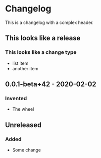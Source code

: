 # Changelog
This is a changelog with a complex header.
## This looks like a release
### This looks like a change type
- list item
- another item
## 0.0.1-beta+42 - 2020-02-02
### Invented
- The wheel
## Unreleased
### Added
- Some change